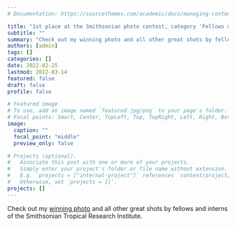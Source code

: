 ```yaml
---
# Documentation: https://sourcethemes.com/academic/docs/managing-content/

title: "1st place at the Smithsonian photo contest, category 'Fellows doing science'"
subtitle: ""
summary: "Check out my winning photo and all other great shots by fellows and interns of the Smithsonian Tropical Research Institute."
authors: [admin]
tags: []
categories: []
date: 2022-02-25
lastmod: 2022-03-14
featured: false
draft: false
profile: false

# Featured image
# To use, add an image named `featured.jpg/png` to your page's folder.
# Focal points: Smart, Center, TopLeft, Top, TopRight, Left, Right, BottomLeft, Bottom, BottomRight.
image:
  caption: ""
  focal_point: "middle"
  preview_only: false

# Projects (optional).
#   Associate this post with one or more of your projects.
#   Simply enter your project's folder or file name without extension.
#   E.g. `projects = ["internal-project"]` references `content/project/deep-learning/index.md`.
#   Otherwise, set `projects = []`.
projects: []
---
```


Check out my [winning photo](https://stri.si.edu/story/photo-contest) and all other great shots by fellows and interns of the Smithsonian Tropical Research Institute.
